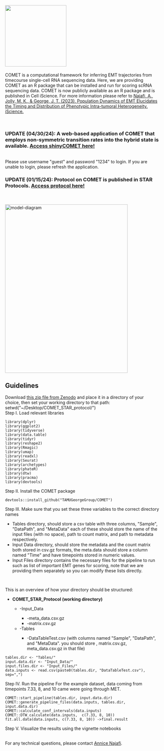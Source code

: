 # <img src="https://github.com/TAMUGeorgeGroup/COMET/assets/62211977/bf645364-32df-4b8a-a19d-3898c93fd65a" width=200 height=200>

COMET is a computational framework for inferring EMT trajectories from timecourse single-cell RNA sequencing data. Here, we are providing COMET as an R package that can be installed and run for scoring scRNA sequencing data. 
COMET is now publicly available as an R package and is published in Cell iScience. For more information please refer to <a href="https://www.sciencedirect.com/science/article/pii/S2589004223010416">Najafi, A., Jolly, M. K., & George, J. T. (2023). Population Dynamics of EMT Elucidates the Timing and Distribution of Phenotypic Intra-tumoral Heterogeneity. iScience.</a>

<br>
<h3>UPDATE (04/30/24): A web-based application of COMET that employs non-symmetric transition rates into the hybrid state is available. <a href=https://najafiannice.shinyapps.io/EMT_app_trial/>Access shinyCOMET here!</a></h3>
<br>
Please use username "guest" and password "1234" to login. If you are unable to login, please refresh the application.
<br>
<h3>UPDATE (01/15/24): Protocol on COMET is published in STAR Protocols. <a href=https://www.sciencedirect.com/science/article/pii/S2666166723007864>Access protocol here!</a></h3>
<br>
<br>
<img src="https://github.com/TAMUGeorgeGroup/COMET/assets/62211977/16e1d9a1-bbe7-4138-a9d5-4ba2aab8a35d" alt="model-diagram" width="400" height="550">
<h2>Guidelines</h2> 

Download <a href="https://zenodo.org/records/10050380">this zip file from Zenodo</a> and place it in a directory of your choice, then set your working directory to that path:
<br>
setwd("~/Desktop/COMET_STAR_protocol/")
<br>
Step I. Load relevant libraries
```
library(dplyr)
library(ggplot2)
library(tidyverse)
library(data.table)
library(tidyr)
library(reshape2)
library(Rmagic)
library(umap)
library(readxl)
library(Seurat)
library(archetypes)
library(phateR)
library(dtw)
library(pracma)
library(devtools)
```
Step II. Install the COMET package

```
devtools::install_github("TAMUGeorgeGroup/COMET")
```

Step III. Make sure that you set these three variables to the correct directory names
<ul>
  <li>Tables directory, should store a csv table with three columns, "Sample", "DataPath", and "MetaData" each of these should store the name of the input files (with no space), path to count matrix, and path to metadata respectively.</li>
  <li>Input Data directory, should store the metadata and the count matrix both stored in csv.gz formats, the meta.data should store a column named "Time" and have timepoints stored in numeric values.</li>
  <li>Input Files directory contains the necessary files for the pipeline to run such as list of important EMT genes for scoring, note that we are providing them separately so you can modify these lists directly.</li>
</ul>

<br>

This is an overview of how your directory should be structured:
<ul>
<li><strong>COMET_STAR_Protocol (working directory)</strong></li>
       <ul>
       <li>-Input_Data</li>
<ul>
  <li>-meta_data.csv.gz</li>
  <li>-matrix.csv.gz</li>
</ul>
<li>-Tables</li>
<ul>
    <li>-DataTableTest.csv (with columns named "Sample", "DataPath", and "MetaData". you should store <sample_name>, matrix.csv.gz, meta_data.csv.gz in that file)</li>
</ul>
</ul>
</ul>    

```
tables.dir <- "Tables/"
input.data.dir <- "Input_Data/"
input.files.dir <- "Input_Files/"
data.inputs <- read.csv(paste0(tables.dir, "DataTableTest.csv"), sep=",")
```

Step IV. Run the pipeline
For the example dataset, data coming from timepoints 7.33, 8, and 10 came were going through MET. 

```
COMET::start_pipeline(tables.dir, input.data.dir)
COMET::generate_pipeline_files(data.inputs, tables.dir, input.data.dir)
COMET::calculate_conf_intervals(data.inputs)
COMET::DTW_calculate(data.inputs,  c(7.33, 8, 10))
fit.all.data(data.inputs, c(7.33, 8, 10)) ->final.result
```

Step V. Visualize the results using the vignette notebooks 

<br>
For any technical questions, please contact <a href=mailto:annicenajafi@tamu.edu>Annice Najafi</a>. 
